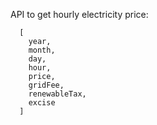 API to get hourly electricity price:
```
  [
    year,
    month,
    day,
    hour,
    price,
    gridFee,
    renewableTax,
    excise
  ]
```
